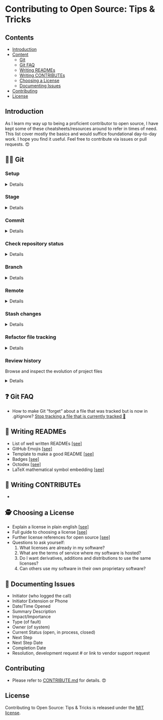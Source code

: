 # Contributing to Open Source: Tips & Tricks 
## Contents
- [Introduction](#Introduction)
- [Content](#man_technologist-Git)
  - [Git](#man_technologist-Git)
  - [Git FAQ](#question-Git-FAQ)
  - [Writing READMEs](#page_with_curl-Writing-READMEs)
  - [Writing CONTRIBUTEs](#love_letter-Writing-CONTRIBUTEs)
  - [Choosing a License](#detective-Choosing-a-license)
  - [Documenting Issues](#bookmark_tabs-Documenting-Issues)
- [Contributing](#Contributing)
- [License](#License)


## Introduction
As I learn my way up to being a proficient contributor to open source, I have kept some of these cheatsheets/resources around to refer in times of need. This list cover mostly the basics and would suffice foundational day-to-day work. I hope you find it useful. Feel free to contribute via issues or pull requests. :heart_eyes:


## :man_technologist: Git

### Setup
<details>
<summary>Details</summary>

###### List git configurations
```git
git config --list  # see configurations from system, global, local
```
###### Set git configurations
```
git config --<level> <setting> <value>
git config --global user.name "<name>"            # set transactions' name
git config --global user.email "<email-address>"  # set transactions' email
git config --global http.proxy <proxy-address>    # set proxy to connect w/ remotes
```
###### Create a new directory, and initialize it with git-specific functions
```
git init <repository-name>
```
###### Clone a project and its entire version history
```
git clone <url>                                       # from remote
git clone <existing-project-path> <new-project-path>  # locally
```
###### Change into directory of specified repository
```
cd <repository-name>
# cd my-repo
```
###### Create files in the project directory
```
touch <filename>
# touch README.md
# touch .gitignore 
```
###### Specify files to ignore / avoid being tracked by git in .gitignore text file
```
<filename>
# app.py
# reference.txt
# *.log          # * indicates a wildcard
# *.txt
# build/
```
###### Write contents into text files
```
echo <filename-to-write>><filename>
# echo *.log > .gitignore          # rewrite the file
# echo *.log >> .gitignore         # append to the file
```
###### List all ignored files in this project
```
git ls-files --other --ignored --exclude-standard
```

</details>

### Stage
<details>
<summary>Details</summary>

###### Stage files
```
git add <filename>
# git add README.md
# git add .          # . indicates all files (except the ones specified in .gitignore)
# git add *          # * indicates a wildcard
# git add *.html
# git add *.txt 
```
###### Delete unstaged files
```
git clean -n  # see untracked files
git clean -f  # delete untracked files
```
###### Unstage changes, but preserve contents
```
git reset <filename>        # to file
git reset HEAD              # to all files
git reset                   # to HEAD by default
```
###### Delete unstaged changes
```
git checkout -- <filename>  # to file
```

</details>
  

### Commit
<details>
<summary>Details</summary>

###### Take a snapshot of the staging area
```
git commit -m "<descriptive-message>"
git commit --ammend -m "<new-message>"  # ammend commit message
```
###### Show changes
```
git annotate <filename>                     # of file since first commit
git diff <commit-hash-1>..<commit-hash-2>   # of file between 2 commits
git diff HEAD~<num-1>..HEAD~<num-2>
```
###### Restore previous version
```
git checkout <commit-hash> <filename>  # of file
```
###### Undo all commits after particular commit, preserving changes locally
```
git reset <commit-hash>
```
###### Revert commit
```
git revert <commit-hash>
git checkout <current-branch>  # to fix detached head
```
###### Discard all history and changes back to the specified commit
```
git reset --hard <commit-hash>
```

</details>


### Check repository status
<details>
<summary>Details</summary>
  
###### Lists all new or modified files to be committed
```
git status
```
###### Show file differences not yet staged
```
git diff              # for all files
git diff <filename>   # for particular file
git diff --staged
```
###### Show differences between staged and the last file version
```
git diff -r HEAD             # for all files
git diff -r HEAD <filename>  # for particular file
```
###### Show changes in particular commit
```
git show <commit-hash>                    
git show HEAD~<num-commit-before-current>
```
</details>


### Branch
<details>
<summary>Details</summary>
  
###### List all local branches in the current repository
```
git branch
```
###### Create new local branch
```
git branch <local-branch-name>         
git checkout -b <local-branch-name>                                     # then go to that branch
git branch <local-branch-name> <remote-name>/<remote-branch-name>       # from remote branch
git checkout -b <local-branch-name> <remote-name>/<remote-branch-name>  # this allows you to set local-branch-name on your own
git checkout --track <remote-name>/<remote-branch-name>                 # this sets the local-branch-name as remote-branch-name
```
###### Go to branch
```
git checkout <local-branch-name>
```
###### Show difference between branches
```
git diff <branch-1>..<branch-2>
```
###### Merge particular branch 
```
git merge <branch-name>                      # to current branch
# git merge <branch-name> <another-branch>   # to particular branch
```
###### Use -a to skip staging step while commit, but untracked files must use 'git add'
```
git commit -a -m 'message'
```
###### List all remote branches
```
git branch -r
```
###### Create new remote branch / update remote branch from local branch
```
git push <remote-name> <local-branch-name>:<remote-branch-name>
```
###### Set branch upstream (ie. set the remote branch where the local branch push/pull directly)
```
git branch -u <remote-name>/<remote-branch-name>
git branch --set-upstream-to <remote-name>/<remote-branch-name>
```
###### See branch (increasing verbosity)
```
git branch      # view local branch name only
git branch -v   # shows latest commit
git branch -vv  # shows upstream branch
```
###### Delete remote branch
```
git push <remote-name> :<remote-branch-name>
git push <remote-name> --delete <remote-branch-name>
```
###### Delete local branch
```
git branch -d [local-branch-name]
```
###### Make a branch to be master 
```
git checkout better_branch
git merge --strategy=ours master    # keep the content of this branch, but record a merge
git checkout master
git merge better_branch             # fast-forward master up to the merge
```
###### Rename branch 
```
git checkout <old_name>                # go to branch to rename
git branch -m <new_name>               # rename the branch
git push origin --delete <old_name>    # delete the <old_name> remote branch
git push origin -u <new_name>          # push the <new_name> local branch & reset the upstream branch
```

</details>


### Remote
<details>
<summary>Details</summary>

###### After commit, push to remote repo aka origin, and commit to master
```
git push <remote-name> <remote-branch-name>
# git push origin master
```
###### Provide the path for the repository you created on github
```
git remote add <remote-name> <github-link>
# git remote add origin https://github.com/YOUR-USERNAME/YOUR-REPOSITORY.git
```
###### List remote files
```
git remote
```
###### Clone remote repository
```
git clone <clone-url>
```
###### Go out to any server and get any latest changes
```
git fetch <remote-name>
git fetch --all
```
###### Fetch and merge the changes from the remote branch
```
git pull <remote-name>               # into current branch
git pull <remote-name> <local-name>  # into particular branch
```
###### Add a remote
```
git remote add <remote-name> <github-link>
# git remote add myRepo http://github.com/somerepo.git
```
###### Remove a remote
```
git remote rm <remote-name>
```
###### Set up a branch to track a remote branch
```
git chekcout <branch-name>
git branch -u <remote-name>/<branch-name>
```
###### Show remote URLs
```
git remote -v
```
###### Set remote URLs
```
git remote set-url <remote-name> <url>
```
###### Clear local pointers to non-existing remote branches
```
git remote prune <remote-name>
```
###### Add & push to multiple remotes
```
git remote add <remote-name> <primary-repo-url>
git remote set-url --add --push <remote-name> <primary-repo-url>          # Re-register remote as a push URL
git remote set-url --add --push <remote-name> <secondary-repo-url>        # Add another push URL to this remote
```
###### Fetch from multiple remotes (not git pull, since you cannot merge many remotes into one)
```
git fetch --all                                       # fetch from multiple remotes
git checkout <branch-name>                            # checkout to the branch you want to work with
git reset --hard <remote-name>/<branch-name>          # switch remotes to access the work done on each one & further work
```

</details>


### Stash changes
<details>
<summary>Details</summary>
  
###### Stash unstaged stuff somewhere and come back later
```
git stash
```
###### List all stashed changesets
```
git stash list
```
###### Apply stashed items
```
git stash apply 
```
###### Restore the most recently stashed files
```
git stash pop
```
###### Discard the most recently stashed changeset
```
git stash drop
```

</details>


### Refactor file tracking
<details>
<summary>Details</summary>
  
###### Delete file from working directory and stage deletion
```
git rm <filename>
```
###### Stop tracking a file that is currently tracked
```
git rm --cached <filename>
git rm -r --cached <folder>    # if you want to remove a whole folder, you need to remove all files in it recursively
```
###### Change the file name and prepare it for commit
```
git mv <filename-original> <file-renamed>
```

</details>


### Review history
Browse and inspect the evolution of project files
<details>
<summary>Details</summary>
  
###### List version history for the current branch
```
git log
git log --oneline                 # simplified output
git log -<num-output> <filename>  # limit number of output
```
###### List version history for a file, including renames
```
git log --follow <file>
```
###### Show content differences between two branches
```
git diff <first-branch>...<second-branch>
```
###### Output metadata and content changes of the specified commit
```
git show <commit-hash>
```
###### Test / work with previous commit 
```
git checkout <commit-hash>
```

</details>


## :question: Git FAQ
- How to make Git “forget” about a file that was tracked but is now in .gitignore? [Stop tracking a file that is currently tracked :mag_right:](#Refactor-files) 


## :page_with_curl: Writing READMEs
- List of well written READMEs [[see]](https://github.com/matiassingers/awesome-readme)
- GitHub Emojis [[see]](https://github.com/ikatyang/emoji-cheat-sheet/blob/master/README.md)
- Template to make a good README [[see]](https://gist.github.com/PurpleBooth/109311bb0361f32d87a2)
- Badges [[see]](https://shields.io/)
- Octodex [[see]](https://octodex.github.com/)
- LaTeX mathematical symbol embedding [[see]](https://www.codecogs.com/latex/eqneditor.php)


## :love_letter: Writing CONTRIBUTEs
-


## :detective: Choosing a License
- Explain a license in plain english [[see]](https://tldrlegal.com/)
- Full guide to choosing a license [[see]](https://choosealicense.com/)
- Further license references for open source [[see]](https://opensource.org/licenses)
- Questions to ask yourself:
  1. What licenses are already in my software?
  2. What are the terms of service where my software is hosted?
  3. Do I want derivatives, additions and distributions to use the same licenses?
  4. Can others use my software in their own proprietary software?


## :bookmark_tabs: Documenting Issues
- Initiator (who logged the call)
- Initiator Extension or Phone 
- Date/Time Opened
- Summary Description
- Impact/Importance
- Type (of fault)
- Owner (of system)
- Current Status (open, in process, closed)
- Next Step
- Next Step Date
- Completion Date
- Resolution, development request # or link to vendor support request


## Contributing
- Please refer to [CONTRIBUTE.md](./CONTRIBUTE.md) for details. :heart_eyes:


## License 
Contributing to Open Source: Tips & Tricks is released under the [MIT license](./LICENSE).
